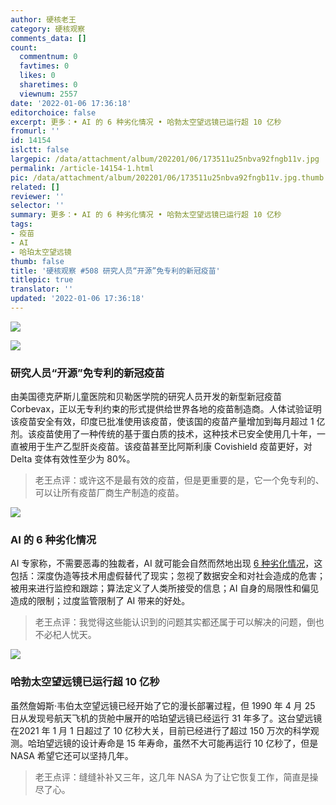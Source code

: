 ```yaml
---
author: 硬核老王
category: 硬核观察
comments_data: []
count:
  commentnum: 0
  favtimes: 0
  likes: 0
  sharetimes: 0
  viewnum: 2557
date: '2022-01-06 17:36:18'
editorchoice: false
excerpt: 更多：• AI 的 6 种劣化情况 • 哈勃太空望远镜已运行超 10 亿秒
fromurl: ''
id: 14154
islctt: false
largepic: /data/attachment/album/202201/06/173511u25nbva92fngb11v.jpg
permalink: /article-14154-1.html
pic: /data/attachment/album/202201/06/173511u25nbva92fngb11v.jpg.thumb.jpg
related: []
reviewer: ''
selector: ''
summary: 更多：• AI 的 6 种劣化情况 • 哈勃太空望远镜已运行超 10 亿秒
tags:
- 疫苗
- AI
- 哈珀太空望远镜
thumb: false
title: '硬核观察 #508 研究人员“开源”免专利的新冠疫苗'
titlepic: true
translator: ''
updated: '2022-01-06 17:36:18'
---
```


![](/data/attachment/album/202201/06/173511u25nbva92fngb11v.jpg)


![](/data/attachment/album/202201/06/173521sqypyny60i02mnsy.jpg)


### 研究人员“开源”免专利的新冠疫苗


由美国德克萨斯儿童医院和贝勒医学院的研究人员开发的新型新冠疫苗 Corbevax，正以无专利约束的形式提供给世界各地的疫苗制造商。人体试验证明该疫苗安全有效，印度已批准使用该疫苗，使该国的疫苗产量增加到每月超过 1 亿剂。该疫苗使用了一种传统的基于蛋白质的技术，这种技术已安全使用几十年，一直被用于生产乙型肝炎疫苗。该疫苗甚至比阿斯利康 Covishield 疫苗更好，对 Delta 变体有效性至少为 80%。



> 
> 老王点评：或许这不是最有效的疫苗，但是更重要的是，它一个免专利的、可以让所有疫苗厂商生产制造的疫苗。
> 
> 
> 


![](/data/attachment/album/202201/06/173533etjvvxjs1kxcxzks.jpg)


### AI 的 6 种劣化情况


AI 专家称，不需要恶毒的独裁者，AI 就可能会自然而然地出现 [6 种劣化情况](https://spectrum.ieee.org/ai-worst-case-scenarios)，这包括：深度伪造等技术用虚假替代了现实；忽视了数据安全和对社会造成的危害；被用来进行监控和跟踪；算法定义了人类所接受的信息；AI 自身的局限性和偏见造成的限制；过度监管限制了 AI 带来的好处。



> 
> 老王点评：我觉得这些能认识到的问题其实都还属于可以解决的问题，倒也不必杞人忧天。
> 
> 
> 


![](/data/attachment/album/202201/06/173549tg7667dm9g6pj7z8.jpg)


### 哈勃太空望远镜已运行超 10 亿秒


虽然詹姆斯·韦伯太空望远镜已经开始了它的漫长部署过程，但 1990 年 4 月 25 日从发现号航天飞机的货舱中展开的哈珀望远镜已经运行 31 年多了。这台望远镜在2021 年 1 月 1 日超过了 10 亿秒大关，目前已经进行了超过 150 万次的科学观测。哈珀望远镜的设计寿命是 15 年寿命，虽然不大可能再运行 10 亿秒了，但是 NASA 希望它还可以坚持几年。



> 
> 老王点评：缝缝补补又三年，这几年 NASA 为了让它恢复工作，简直是操尽了心。
> 
> 
>